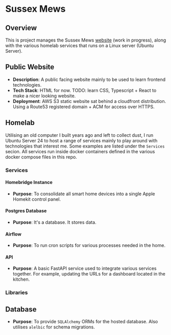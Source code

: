 # Sussex Mews

## Overview
This is project manages the Sussex Mews [website](https://sussexmews.co.uk) (work in progress), along with the various homelab services that runs on a Linux server (Ubuntu Server).

## Public Website
- **Description**: A public facing website mainly to be used to learn frontend technologies.
- **Tech Stack**: HTML for now. TODO: learn CSS, Typescript + React to make a nicer looking website.
- **Deployment**: AWS S3 static website sat behind a cloudfront distribution. Using a Route53 registered domain + ACM for access over HTTPS.

## Homelab
Utilising an old computer I built years ago and left to collect dust, I run Ubuntu Server 24 to host a range of services mainly to play around with technologies that interest me. Some examples are listed under the `Services` secion. All services run inside docker containers defined in the various docker compose files in this repo.

### Services

#### Homebridge Instance
- **Purpose**: To consolidate all smart home devices into a single Apple Homekit control panel.

#### Postgres Database
- **Purpose**: It's a database. It stores data.

#### Airflow
- **Purpose**: To run cron scripts for various processes needed in the home.

#### API
- **Purpose**: A basic FastAPI service used to integrate various services together. For example, updating the URLs for a dashboard located in the kitchen.

### Libraries

## Database
- **Purpose**: To provide `SQLAlchemy` ORMs for the hosted database. Also utilises `alelbic` for schema migrations.
